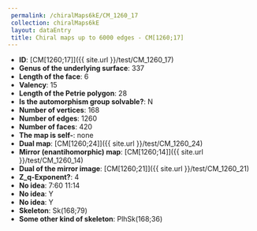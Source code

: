 ```yaml
--- 
 permalink: /chiralMaps6kE/CM_1260_17 
 collection: chiralMaps6kE
 layout: dataEntry
 title: Chiral maps up to 6000 edges - CM[1260;17]
---
```


- **ID**: [CM[1260;17]]({{ site.url }}/test/CM_1260_17)
- **Genus of the underlying surface**: 337
- **Length of the face**: 6
- **Valency**: 15
- **Length of the Petrie polygon**: 28
- **Is the automorphism group solvable?**: N
- **Number of vertices**: 168
- **Number of edges**: 1260
- **Number of faces**: 420
- **The map is self-**: none
- **Dual map**: [CM[1260;24]]({{ site.url }}/test/CM_1260_24)
- **Mirror (enantihomorphic) map**: [CM[1260;14]]({{ site.url }}/test/CM_1260_14)
- **Dual of the mirror image**: [CM[1260;21]]({{ site.url }}/test/CM_1260_21)
- **Z_q-Exponent?**: 4
- **No idea**:  7:60 11:14
- **No idea**: Y
- **No idea**: Y
- **Skeleton**: Sk(168;79)
- **Some other kind of skeleton**: PlhSk(168;36)
